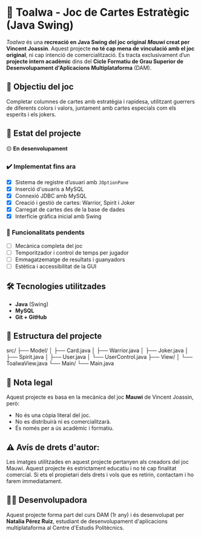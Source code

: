 # 🐾 ToaIwa - Joc de Cartes Estratègic (Java Swing)

_ToaIwa_ és una **recreació en Java Swing del joc original _Mauwi_ creat per Vincent Joassin**. Aquest projecte **no té cap mena de vinculació amb el joc original**, ni cap intenció de comercialització. Es tracta exclusivament d’un **projecte intern acadèmic** dins del **Cicle Formatiu de Grau Superior de Desenvolupament d'Aplicacions Multiplataforma** (DAM).

## 🧠 Objectiu del joc
Completar columnes de cartes amb estratègia i rapidesa, utilitzant guerrers de diferents colors i valors, juntament amb cartes especials com els esperits i els jokers.

## 🚧 Estat del projecte
🟡 **En desenvolupament**

### ✔️ Implementat fins ara
- [x] Sistema de registre d’usuari amb `JOptionPane`
- [x] Inserció d'usuaris a MySQL
- [x] Connexió JDBC amb MySQL
- [x] Creació i gestió de cartes: Warrior, Spirit i Joker
- [x] Carregat de cartes des de la base de dades
- [x] Interfície gràfica inicial amb Swing

### 🔧 Funcionalitats pendents
- [ ] Mecànica completa del joc
- [ ] Temporitzador i control de temps per jugador
- [ ] Emmagatzematge de resultats i guanyadors
- [ ] Estètica i accessibilitat de la GUI

## 🛠️ Tecnologies utilitzades
- **Java** (Swing)
- **MySQL**
- **Git + GitHub**

## 📂 Estructura del projecte
src/
├── Model/
│ ├── Card.java
│ ├── Warrior.java
│ ├── Joker.java
│ ├── Spirit.java
│ ├── User.java
│ └── UserControl.java
├── View/
│ └── ToaIwaView.java
└── Main/
└── Main.java

## 📌 Nota legal
Aquest projecte es basa en la mecànica del joc **Mauwi** de Vincent Joassin, però:

- No és una còpia literal del joc.
- No es distribuirà ni es comercialitzarà.
- És només per a ús acadèmic i formatiu.

## ⚠️ Avís de drets d'autor:
Les imatges utilitzades en aquest projecte pertanyen als creadors del joc Mauwi. Aquest projecte és estrictament educatiu i no té cap finalitat comercial. Si ets el propietari dels drets i vols que es retirin, contactam i ho farem immediatament.

## 👩‍💻 Desenvolupadora
Aquest projecte forma part del curs DAM (1r any) i és desenvolupat per **Natalia Pérez Ruiz**, estudiant de desenvolupament d'aplicacions multiplataforma al Centre d'Estudis Politècnics.
